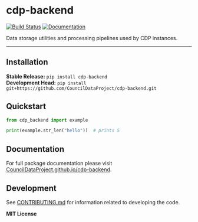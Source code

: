 # cdp-backend

[![Build Status](https://github.com/CouncilDataProject/cdp-backend/workflows/CI/badge.svg)](https://github.com/CouncilDataProject/cdp-backend/actions)
[![Documentation](https://github.com/CouncilDataProject/cdp-backend/workflows/Documentation/badge.svg)](https://CouncilDataProject.github.io/cdp-backend)

Data storage utilities and processing pipelines used by CDP instances.

---

## Installation

**Stable Release:** `pip install cdp-backend`<br>
**Development Head:** `pip install git+https://github.com/CouncilDataProject/cdp-backend.git`

## Quickstart

```python
from cdp_backend import example

print(example.str_len("hello"))  # prints 5
```

## Documentation

For full package documentation please visit [CouncilDataProject.github.io/cdp-backend](https://CouncilDataProject.github.io/cdp-backend).

## Development

See [CONTRIBUTING.md](CONTRIBUTING.md) for information related to developing the code.

**MIT License**

